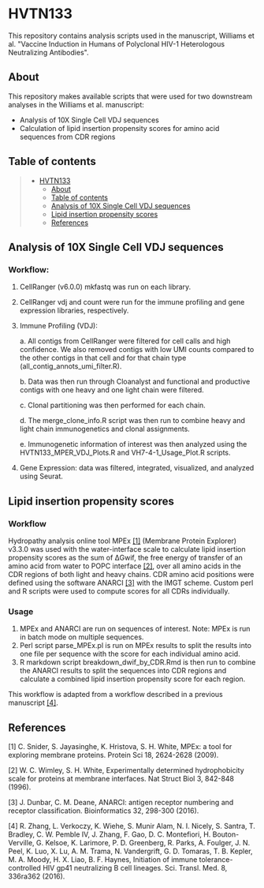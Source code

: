 # HVTN133

This repository contains analysis scripts used in the manuscript, Williams et al. "Vaccine Induction in Humans of Polyclonal HIV-1 Heterologous Neutralizing Antibodies".

## About

This repository makes available scripts that were used for two downstream analyses in the Williams et al. manuscript:
* Analysis of 10X Single Cell VDJ sequences
* Calculation of lipid insertion propensity scores for amino acid sequences from CDR regions

## Table of contents

> * [HVTN133](#hvtn133)
>   * [About](#about)
>   * [Table of contents](#table-of-contents)
>   * [Analysis of 10X Single Cell VDJ sequences](#analysis-of-10x-single-cell-vdj-sequences)
>   * [Lipid insertion propensity scores](#lipid-insertion-propensity-scores)
>   * [References](#references)

## Analysis of 10X Single Cell VDJ sequences


### Workflow:

1. CellRanger (v6.0.0) mkfastq was run on each library.
2. CellRanger vdj and count were run for the immune profiling and gene expression libraries, respectively. 
3. Immune Profiling (VDJ):

   a. All contigs from CellRanger were filtered for cell calls and high confidence. We also removed contigs with low UMI counts compared to the other contigs in that cell and for that chain type (all_contig_annots_umi_filter.R).

   b. Data was then run through Cloanalyst and functional and productive contigs with one heavy and one light chain were filtered.

   c. Clonal partitioning was then performed for each chain.

   d. The merge_clone_info.R script was then run to combine heavy and light chain immunogenetics and clonal assignments.

   e. Immunogenetic information of interest was then analyzed using the HVTN133_MPER_VDJ_Plots.R and VH7-4-1_Usage_Plot.R scripts.
4. Gene Expression: data was filtered, integrated, visualized, and analyzed using Seurat.

## Lipid insertion propensity scores

### Workflow

Hydropathy analysis online tool MPEx [[1]](#1) (Membrane Protein Explorer) v3.3.0 was used with the water-interface scale to calculate lipid insertion propensity scores as the sum of ΔGwif, the free energy of transfer of an amino acid from water to POPC interface [[2]](#2), over all amino acids in the CDR regions of both light and heavy chains. CDR amino acid positions were defined using the software ANARCI [[3]](#3) with the IMGT scheme. Custom perl and R scripts were used to compute scores for all CDRs individually.

### Usage

1. MPEx and ANARCI are run on sequences of interest. Note: MPEx is run in batch mode on multiple sequences.
2. Perl script parse_MPEx.pl is run on MPEx results to split the results into one file per sequence with the score for each individual amino acid.
3. R markdown script breakdown_dwif_by_CDR.Rmd is then run to combine the ANARCI results to split the sequences into CDR regions and calculate a combined lipid insertion propensity score for each region.

This workflow is adapted from a workflow described in a previous manuscript [[4]](#4).

## References
<a id="1">[1]</a> 
C. Snider, S. Jayasinghe, K. Hristova, S. H. White, MPEx: a tool for exploring membrane proteins. Protein Sci 18, 2624-2628 (2009).

<a id="2">[2]</a> 
W. C. Wimley, S. H. White, Experimentally determined hydrophobicity scale for proteins at membrane interfaces. Nat Struct Biol 3, 842-848 (1996).

<a id="3">[3]</a> 
J. Dunbar, C. M. Deane, ANARCI: antigen receptor numbering and receptor classification. Bioinformatics 32, 298-300 (2016).

<a id="4">[4]</a> 
R. Zhang, L. Verkoczy, K. Wiehe, S. Munir Alam, N. I. Nicely, S. Santra, T. Bradley, C. W. Pemble IV, J. Zhang, F. Gao, D. C. Montefiori, H. Bouton-Verville, G. Kelsoe, K. Larimore, P. D. Greenberg, R. Parks, A. Foulger, J. N. Peel, K. Luo, X. Lu, A. M. Trama, N. Vandergrift, G. D. Tomaras, T. B. Kepler, M. A. Moody, H. X. Liao, B. F. Haynes, Initiation of immune tolerance-controlled HIV gp41 neutralizing B cell lineages. Sci. Transl. Med. 8, 336ra362 (2016).